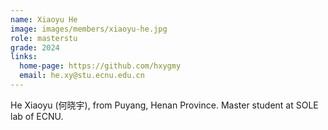 ```yaml
---
name: Xiaoyu He
image: images/members/xiaoyu-he.jpg
role: masterstu
grade: 2024
links:
  home-page: https://github.com/hxygmy
  email: he.xy@stu.ecnu.edu.cn
---
```


He Xiaoyu (何晓宇), from Puyang, Henan Province. Master student at SOLE lab of ECNU.
